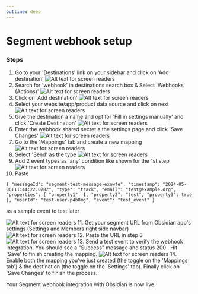```yaml
---
outline: deep
---
```


# Segment webhook setup


### Steps

1. Go to your 'Destinations' link on your sidebar and click on 'Add destination'
![Alt text for screen readers](https://obsidian-production.ams3.cdn.digitaloceanspaces.com/unmess-docs-images/step1.png)
2. Search for 'webhook' in destinations search box & Select 'Webhooks (Actions)'
![Alt text for screen readers](https://obsidian-production.ams3.cdn.digitaloceanspaces.com/unmess-docs-images/step2.png)
3. Click on 'Add destination'
![Alt text for screen readers](https://obsidian-production.ams3.cdn.digitaloceanspaces.com/unmess-docs-images/step3.png)
4. Select your website/app/product data source and click on next
![Alt text for screen readers](https://obsidian-production.ams3.cdn.digitaloceanspaces.com/unmess-docs-images/step5.png)
5. Give the destination a name and opt for 'Fill in settings manually' and click 'Create Destination'
![Alt text for screen readers](https://obsidian-production.ams3.cdn.digitaloceanspaces.com/unmess-docs-images/step6.png)
6. Enter the webhook shared secret a the settings page and click 'Save Changes'
![Alt text for screen readers](https://obsidian-production.ams3.cdn.digitaloceanspaces.com/unmess-docs-images/step7.png)
7. Go to the 'Mappings' tab and create a new mapping
![Alt text for screen readers](https://obsidian-production.ams3.cdn.digitaloceanspaces.com/unmess-docs-images/step8.png)
8. Select 'Send' as the type
![Alt text for screen readers](https://obsidian-production.ams3.cdn.digitaloceanspaces.com/unmess-docs-images/step9.png)
9. Add 2 event types as 'any' condition like shown for the 1st step
![Alt text for screen readers](https://obsidian-production.ams3.cdn.digitaloceanspaces.com/unmess-docs-images/step11.png)
10. Paste 

``
{
	"messageId": "segment-test-message-exnwfe",
	"timestamp": "2024-05-06T11:44:22.078Z",
	"type": "track",
	"email": "test@example.org",
	"properties": {
		"property1": 1,
		"property2": "test",
		"property3": true
	},
	"userId": "test-user-p4b8mg",
	"event": "test_event"
}
`` 

as a sample event to test later


![Alt text for screen readers](https://obsidian-production.ams3.cdn.digitaloceanspaces.com/unmess-docs-images/step12.png)
11. Get your segment URL from Obsidian app's settings (Settings and Members right side navbar)
![Alt text for screen readers](https://obsidian-production.ams3.cdn.digitaloceanspaces.com/unmess-docs-images/ob-settings-segment-url.png)
12. Paste the URL in step 3
![Alt text for screen readers](https://obsidian-production.ams3.cdn.digitaloceanspaces.com/unmess-docs-images/step13.png)
13. Send a test event to verify the webhook integration. You should see a "Success" message and status 200 . Hit 'Save' to finish creating the mapping.
![Alt text for screen readers](https://obsidian-production.ams3.cdn.digitaloceanspaces.com/unmess-docs-images/step14.png)
14. Enable both the mapping you've just created (the toggle on the 'Mappings tab') & the destination (the toggle on the 'Settings' tab). Finally click on 'Save Changes' to finish the process.

Your Segment webhook integration with Obsidian is now live.
